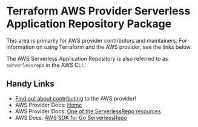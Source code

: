 # Terraform AWS Provider Serverless Application Repository Package

This area is primarily for AWS provider contributors and maintainers. For information on _using_ Terraform and the AWS provider, see the links below.

The AWS Serverless Application Repository is also referred to as `serverlessrepo` in the AWS CLI.

## Handy Links

* [Find out about contributing](https://hashicorp.github.io/terraform-provider-aws/#contribute) to the AWS provider!
* AWS Provider Docs: [Home](https://registry.terraform.io/providers/hashicorp/aws/latest/docs)
* AWS Provider Docs: [One of the ServerlessRepo resources](https://registry.terraform.io/providers/hashicorp/aws/latest/docs/resources/serverlessapplicationrepository_cloudformation_stack)
* AWS Docs: [AWS SDK for Go ServerlessRepo](https://docs.aws.amazon.com/sdk-for-go/api/service/serverlessapplicationrepository/)
